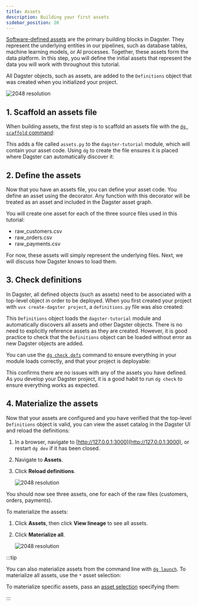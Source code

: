 ```yaml
---
title: Assets
description: Building your first assets
sidebar_position: 20
---
```


[Software-defined assets](/guides/build/assets) are the primary building blocks in Dagster. They represent the underlying entities in our pipelines, such as database tables, machine learning models, or AI processes. Together, these assets form the data platform. In this step, you will define the initial assets that represent the data you will work with throughout this tutorial.

All Dagster objects, such as assets, are added to the `Definitions` object that was created when you initialized your project.

![2048 resolution](/images/tutorial/dagster-tutorial/overviews/assets.png)

## 1. Scaffold an assets file

When building assets, the first step is to scaffold an assets file with the [`dg scaffold` command](/api/clis/dg-cli/dg-cli-reference#dg-scaffold):

<CliInvocationExample path="docs_snippets/docs_snippets/guides/tutorials/dagster_tutorial/commands/dg-scaffold-assets.txt" />

This adds a file called `assets.py` to the `dagster-tutorial` module, which will contain your asset code. Using `dg` to create the file ensures it is placed where Dagster can automatically discover it:

<CliInvocationExample path="docs_snippets/docs_snippets/guides/tutorials/dagster_tutorial/tree/assets.txt" />

## 2. Define the assets

Now that you have an assets file, you can define your asset code. You define an asset using the <PyObject section="assets" module="dagster" object="asset" decorator /> decorator. Any function with this decorator will be treated as an asset and included in the Dagster asset graph.

You will create one asset for each of the three source files used in this tutorial:

- raw_customers.csv
- raw_orders.csv
- raw_payments.csv

<CodeExample
  path="docs_snippets/docs_snippets/guides/tutorials/dagster_tutorial/src/dagster_tutorial/defs/assets.py"
  language="python"
  startAfter="start_define_assets"
  endBefore="end_define_assets"
  title="src/dagster_tutorial/defs/assets.py"
/>

For now, these assets will simply represent the underlying files. Next, we will discuss how Dagster knows to load them.

## 3. Check definitions

In Dagster, all defined objects (such as assets) need to be associated with a top-level <PyObject section="definitions" module="dagster" object="Definitions" /> object in order to be deployed. When you first created your project with `uvx create-dagster project`, a `definitions.py` file was also created:

<CodeExample
  path="docs_snippets/docs_snippets/guides/tutorials/dagster_tutorial/src/dagster_tutorial/definitions.py"
  language="python"
  title="src/dagster_tutorial/definitions.py"
/>

This `Definitions` object loads the `dagster-tutorial` module and automatically discovers all assets and other Dagster objects. There is no need to explicitly reference assets as they are created. However, it is good practice to check that the `Definitions` object can be loaded without error as new Dagster objects are added.

You can use the [`dg check defs`](/api/clis/dg-cli/dg-cli-reference#dg-check) command to ensure everything in your module loads correctly, and that your project is deployable:

<CliInvocationExample path="docs_snippets/docs_snippets/guides/tutorials/dagster_tutorial/commands/dg-check-defs.txt" />

This confirms there are no issues with any of the assets you have defined. As you develop your Dagster project, it is a good habit to run `dg check` to ensure everything works as expected.

## 4. Materialize the assets

Now that your assets are configured and you have verified that the top-level `Definitions` object is valid, you can view the asset catalog in the Dagster UI and reload the definitions:

1. In a browser, navigate to [http://127.0.0.1:3000](http://127.0.0.1:3000), or restart `dg dev` if it has been closed.
2. Navigate to **Assets**.
3. Click **Reload definitions**.

   ![2048 resolution](/images/tutorial/dagster-tutorial/asset-1.png)

You should now see three assets, one for each of the raw files (customers, orders, payments).

To materialize the assets:

1. Click **Assets**, then click **View lineage** to see all assets.
2. Click **Materialize all**.

   ![2048 resolution](/images/tutorial/dagster-tutorial/asset-2.png)

:::tip

You can also materialize assets from the command line with [`dg launch`](/api/clis/dg-cli/dg-cli-reference#dg-launch). To materialize all assets, use the `*` asset selection:

<CliInvocationExample contents='dg launch --assets "*"' />

To materialize specific assets, pass an [asset selection](/guides/build/assets/asset-selection-syntax) specifying them:

<CliInvocationExample contents="dg launch --assets customers,orders,payments" />

:::
